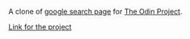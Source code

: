 A clone of <a href="https://www.google.co.uk/?gws_rd=ssl#q=build+this+webpage">google search page</a> for <a href="www.theodinproject.com">The Odin Project</a>.

<a href="http://www.theodinproject.com/web-development-101/html-css">Link for the project</a>